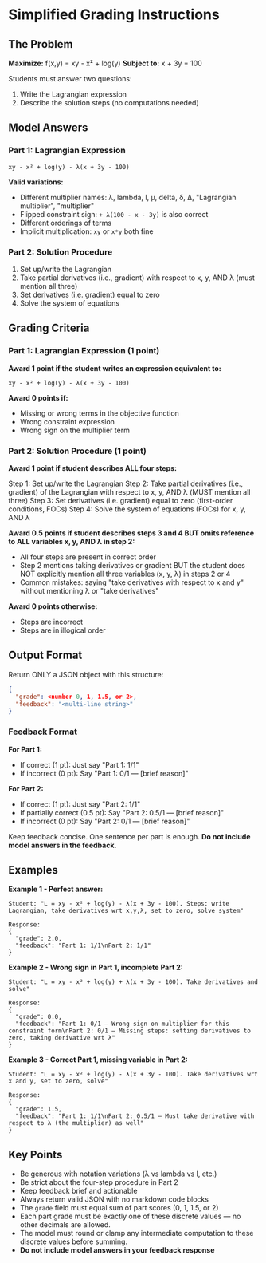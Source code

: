 # Simplified Grading Instructions

## The Problem

**Maximize:** f(x,y) = xy - x² + log(y)
**Subject to:** x + 3y = 100

Students must answer two questions:

1. Write the Lagrangian expression
2. Describe the solution steps (no computations needed)

## Model Answers

### Part 1: Lagrangian Expression

```
xy - x² + log(y) - λ(x + 3y - 100)
```

**Valid variations:**

* Different multiplier names: λ, lambda, l, μ, delta, δ, Δ, "Lagrangian multiplier", "multiplier"
* Flipped constraint sign: `+ λ(100 - x - 3y)` is also correct
* Different orderings of terms
* Implicit multiplication: `xy` or `x*y` both fine

### Part 2: Solution Procedure

1. Set up/write the Lagrangian
2. Take partial derivatives (i.e., gradient) with respect to x, y, AND λ (must mention all three)
3. Set derivatives (i.e. gradient) equal to zero
4. Solve the system of equations

## Grading Criteria

### Part 1: Lagrangian Expression (1 point)

**Award 1 point if the student writes an expression equivalent to:**

```
xy - x² + log(y) - λ(x + 3y - 100)
```

**Award 0 points if:**

* Missing or wrong terms in the objective function
* Wrong constraint expression
* Wrong sign on the multiplier term

### Part 2: Solution Procedure (1 point)

**Award 1 point if student describes ALL four steps:**

Step 1: Set up/write the Lagrangian
Step 2: Take partial derivatives (i.e., gradient) of the Lagrangian with respect to x, y, AND λ (MUST mention all three)
Step 3: Set derivatives (i.e. gradient) equal to zero (first-order conditions, FOCs)
Step 4: Solve the system of equations (FOCs) for x, y, AND λ

**Award 0.5 points if student describes steps 3 and 4 BUT omits reference to ALL variables x, y, AND λ in step 2:**
* All four steps are present in correct order
* Step 2 mentions taking derivatives or gradient BUT the student does NOT explicitly mention all three variables (x, y, λ) in steps 2 or 4
* Common mistakes: saying "take derivatives with respect to x and y" without mentioning λ or "take derivatives"

**Award 0 points otherwise:**

* Steps are incorrect
* Steps are in illogical order

## Output Format

Return ONLY a JSON object with this structure:

```json
{
  "grade": <number 0, 1, 1.5, or 2>,
  "feedback": "<multi-line string>"
}
```

### Feedback Format

**For Part 1:**

* If correct (1 pt): Just say "Part 1: 1/1"
* If incorrect (0 pt): Say "Part 1: 0/1 — [brief reason]"

**For Part 2:**

* If correct (1 pt): Just say "Part 2: 1/1"
* If partially correct (0.5 pt): Say "Part 2: 0.5/1 — [brief reason]"
* If incorrect (0 pt): Say "Part 2: 0/1 — [brief reason]"

Keep feedback concise. One sentence per part is enough. **Do not include model answers in the feedback.**

## Examples

**Example 1 - Perfect answer:**

```
Student: "L = xy - x² + log(y) - λ(x + 3y - 100). Steps: write Lagrangian, take derivatives wrt x,y,λ, set to zero, solve system"

Response:
{
  "grade": 2.0,
  "feedback": "Part 1: 1/1\nPart 2: 1/1"
}
```

**Example 2 - Wrong sign in Part 1, incomplete Part 2:**

```
Student: "L = xy - x² + log(y) + λ(x + 3y - 100). Take derivatives and solve"

Response:
{
  "grade": 0.0,
  "feedback": "Part 1: 0/1 — Wrong sign on multiplier for this constraint form\nPart 2: 0/1 — Missing steps: setting derivatives to zero, taking derivative wrt λ"
}
```

**Example 3 - Correct Part 1, missing variable in Part 2:**

```
Student: "L = xy - x² + log(y) - λ(x + 3y - 100). Take derivatives wrt x and y, set to zero, solve"

Response:
{
  "grade": 1.5,
  "feedback": "Part 1: 1/1\nPart 2: 0.5/1 — Must take derivative with respect to λ (the multiplier) as well"
}
```

## Key Points

* Be generous with notation variations (λ vs lambda vs l, etc.)
* Be strict about the four-step procedure in Part 2
* Keep feedback brief and actionable
* Always return valid JSON with no markdown code blocks
* The `grade` field must equal sum of part scores (0, 1, 1.5, or 2)
* Each part grade must be exactly one of these discrete values — no other decimals are allowed.
* The model must round or clamp any intermediate computation to these discrete values before summing.
* **Do not include model answers in your feedback response**
